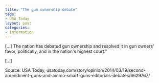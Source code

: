 ```yaml
---
title: "The gun ownership debate"
tags:
- USA Today
layout: post
categories:
- Information
---
```


\[...\] The nation has debated gun ownership and resolved it in gun owners' favor, politically, and in the nation's highest court."

\[...\]

Source: USA Today, usatoday.com/story/opinion/2014/03/19/second-amendment-guns-and-ammo-smart-guns-editorials-debates/6629767/
